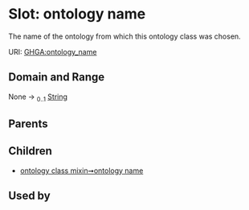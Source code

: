 
# Slot: ontology name


The name of the ontology from which this ontology class was chosen.

URI: [GHGA:ontology_name](https://w3id.org/GHGA/ontology_name)


## Domain and Range

None &#8594;  <sub>0..1</sub> [String](types/String.md)

## Parents


## Children

 *  [ontology class mixin➞ontology name](ontology_class_mixin_ontology_name.md)

## Used by

